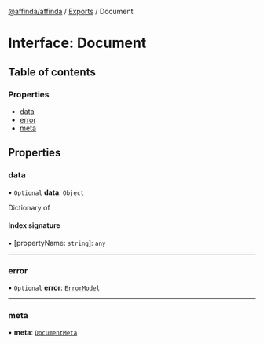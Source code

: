 [@affinda/affinda](../README.md) / [Exports](../modules.md) / Document

# Interface: Document

## Table of contents

### Properties

- [data](Document.md#data)
- [error](Document.md#error)
- [meta](Document.md#meta)

## Properties

### data

• `Optional` **data**: `Object`

Dictionary of <any>

#### Index signature

▪ [propertyName: `string`]: `any`

___

### error

• `Optional` **error**: [`ErrorModel`](ErrorModel.md)

___

### meta

• **meta**: [`DocumentMeta`](DocumentMeta.md)
